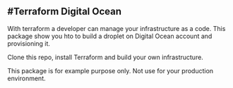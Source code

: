 #Terraform Digital Ocean
------------------------

With terraform a developer can manage your infrastructure as a code.
This package show you hto to build a droplet on Digital Ocean account and provisioning it.

Clone this repo, install Terraform and build your own infrastructure.

This package is for example purpose only. Not use for your production environment.

